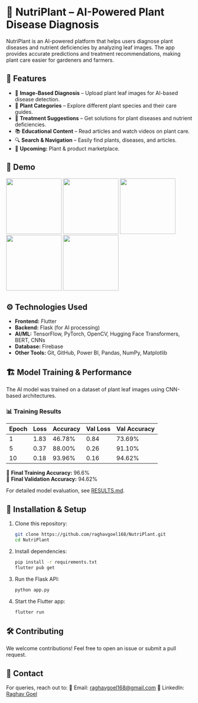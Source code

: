 # 🌱 NutriPlant – AI-Powered Plant Disease Diagnosis

NutriPlant is an AI-powered platform that helps users diagnose plant diseases and nutrient deficiencies by analyzing leaf images. The app provides accurate predictions and treatment recommendations, making plant care easier for gardeners and farmers.

## 🚀 Features
- 📸 **Image-Based Diagnosis** – Upload plant leaf images for AI-based disease detection.
- 🌿 **Plant Categories** – Explore different plant species and their care guides.
- 🏥 **Treatment Suggestions** – Get solutions for plant diseases and nutrient deficiencies.
- 📚 **Educational Content** – Read articles and watch videos on plant care.
- 🔍 **Search & Navigation** – Easily find plants, diseases, and articles.
- 🛒 **Upcoming:** Plant & product marketplace.

## 📸 Demo
<img src="https://github.com/user-attachments/assets/99464ce4-048e-410a-a73a-c8b849ba2a76" width="150">
<img src="https://github.com/user-attachments/assets/b2b20fdb-f198-417d-9fbb-35f26feaa0cf" width="150">
<img src="https://github.com/user-attachments/assets/30208164-09e1-4f6b-ae17-f267babb1e05" width="150">
<img src="https://github.com/user-attachments/assets/ff243573-5e63-441a-9d78-a55cddc3e198" width="150">
<img src="https://github.com/user-attachments/assets/b1b49c12-9ab1-4fd3-a78c-3803faaad5af" width="150">






## ⚙️ Technologies Used
- **Frontend:** Flutter
- **Backend:** Flask (for AI processing)
- **AI/ML:** TensorFlow, PyTorch, OpenCV, Hugging Face Transformers, BERT, CNNs
- **Database:** Firebase
- **Other Tools:** Git, GitHub, Power BI, Pandas, NumPy, Matplotlib

## 🏗 Model Training & Performance
The AI model was trained on a dataset of plant leaf images using CNN-based architectures.

### 📊 Training Results
| Epoch | Loss | Accuracy | Val Loss | Val Accuracy |
|-------|------|----------|----------|--------------|
| 1     | 1.83 | 46.78%   | 0.84     | 73.69%       |
| 5     | 0.37 | 88.00%   | 0.26     | 91.10%       |
| 10    | 0.18 | 93.96%   | 0.16     | 94.62%       |

📌 **Final Training Accuracy:** 96.6%  
📌 **Final Validation Accuracy:** 94.62%  

For detailed model evaluation, see [RESULTS.md](RESULTS.md).


## 🔧 Installation & Setup
1. Clone this repository:
   ```bash
   git clone https://github.com/raghavgoel168/NutriPlant.git
   cd NutriPlant
   ```
2. Install dependencies:
   ```bash
   pip install -r requirements.txt  
   flutter pub get  
   ```
3. Run the Flask API:
   ```bash
   python app.py
   ```
4. Start the Flutter app:
   ```bash
   flutter run
   ```

## 🛠 Contributing
We welcome contributions! Feel free to open an issue or submit a pull request.


## 🤝 Contact
For queries, reach out to:
📧 Email: [raghavgoel168@gmail.com](mailto:raghavgoel168@gmail.com)
🔗 LinkedIn: [Raghav Goel](https://www.linkedin.com/in/raghavgoel29)
